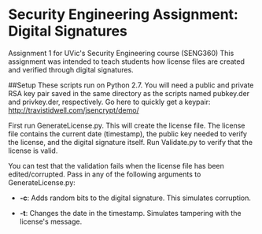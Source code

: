 # Security Engineering Assignment: Digital Signatures
Assignment 1 for UVic's Security Engineering course (SENG360)
This assignment was intended to teach students how license files are created and verified through digital signatures.

##Setup
These scripts run on Python 2.7.
You will need a public and private RSA key pair saved in the same directory as the scripts named pubkey.der and privkey.der, respectively.
Go here to quickly get a keypair: http://travistidwell.com/jsencrypt/demo/

First run GenerateLicense.py. This will create the license file.
The license file contains the current date (timestamp), the public key needed to verify the license, and the digital signature itself.
Run Validate.py to verify that the license is valid.

You can test that the validation fails when the license file has been edited/corrupted. Pass in any of the following arguments to GenerateLicense.py:

* **-c**: Adds random bits to the digital signature. This simulates corruption.

* **-t**: Changes the date in the timestamp. Simulates tampering with the license's message.
